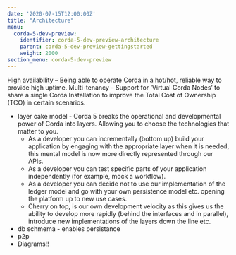 ```yaml
---
date: '2020-07-15T12:00:00Z'
title: "Architecture"
menu:
  corda-5-dev-preview:
    identifier: corda-5-dev-preview-architecture
    parent: corda-5-dev-preview-gettingstarted
    weight: 2000
section_menu: corda-5-dev-preview
---
```

High availability – Being able to operate Corda in a hot/hot, reliable way to provide high uptime.
Multi-tenancy – Support for ‘Virtual Corda Nodes’ to share a single Corda Installation to improve the Total Cost of Ownership (TCO) in certain scenarios.

* layer cake model - Corda 5 breaks the operational and developmental power of Corda into layers. Allowing you to choose the technologies that matter to you.
   * As a developer you can incrementally (bottom up) build your application by engaging with the appropriate layer when it is needed, this mental model is now more directly represented through our APIs.
   * As a developer you can test specific parts of your application independently (for example, mock a workflow).
   * As a developer you can decide not to use our implementation of the ledger model and go with your own persistence model etc. opening the platform up to new use cases.
   * Cherry on top, is our own development velocity as this gives us the ability to develop more rapidly (behind the interfaces and in parallel), introduce new implementations of the layers down the line etc.
* db schmema - enables persistance
* p2p
* Diagrams!!
